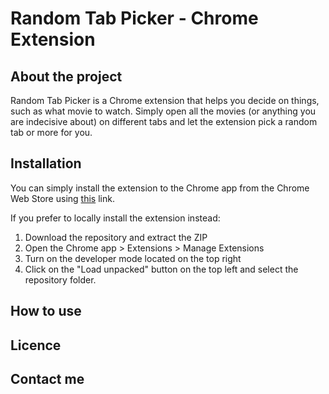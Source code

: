 # Random Tab Picker - Chrome Extension

## About the project

Random Tab Picker is a Chrome extension that helps you decide on things, such as what movie to watch. Simply open all the movies (or anything you are indecisive about) on different tabs and let the extension pick a random tab or more for you.

## Installation

You can simply install the extension to the Chrome app from the Chrome Web Store using [this](https://chromewebstore.google.com/detail/random-tab-picker/kdoafmhlaphhaemmojbjdmeeibgjkihd) link.

If you prefer to locally install the extension instead:

<ol>
  <li>Download the repository and extract the ZIP</li>
  <li>Open the Chrome app > Extensions > Manage Extensions</li>
  <li>Turn on the developer mode located on the top right</li>
  <li>Click on the "Load unpacked" button on the top left and select the repository folder.</li>
</ol>

## How to use

## Licence

## Contact me

